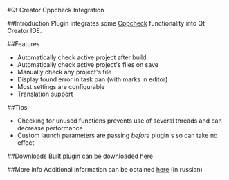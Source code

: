#Qt Creator Cppcheck Integration

##Introduction
Plugin integrates some [Cppcheck](http://cppcheck.sourceforge.net/ "Cppcheck") functionality into Qt Creator IDE.

##Features
* Automatically check active project after build
* Automatically check active project's files on save
* Manually check any project's file
* Display found error in task pan (with marks in editor)
* Most settings are configurable
* Translation support

##Tips
* Checking for unused functions prevents use of several threads and can decrease performance
* Custom launch parameters are passing *before* plugin's so can take no effect

##Downloads
Built plugin can be downloaded [here](https://sourceforge.net/projects/qtc-cppcheck/ "Sourceforge")

##More info
Additional information can be obtained [here](http://gres.biz/qtc-cppcheck/ "Homepage") (in russian)
